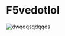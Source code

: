 # F5vedotlol

![dwqdqsqdqqds](https://github.com/F5vedotlol/F5vedotlol/assets/169186185/35d9c9ff-76d0-4b63-b785-b7e58a13f12f)
